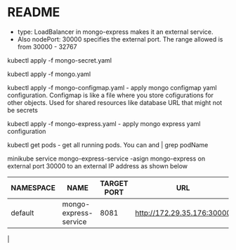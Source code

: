 # README

- type: LoadBalancer in mongo-express makes it an external service.
- Also nodePort: 30000 specifies the external port. The range allowed is from 30000 - 32767

kubectl apply -f mongo-secret.yaml

kubectl apply -f mongo.yaml

kubectl apply -f mongo-configmap.yaml - apply mongo configmap yaml configuration. Configmap is like a file where
you store cofigurations for other objects. Used for shared resources like database URL that might not be secrets

kubectl apply -f mongo-express.yaml - apply mongo express yaml configuration

kubectl get pods - get all running pods. You can and | grep podName

minikube service mongo-express-service -asign mongo-express on external port 30000 to an external IP address as shown below

| NAMESPACE   | NAME                    | TARGET PORT   | URL                          |
| ----------- | ----------------------- | ------------- | ---------------------------- |
| default     | mongo-express-service   | 8081          | http://172.29.35.176:30000   |
| 
